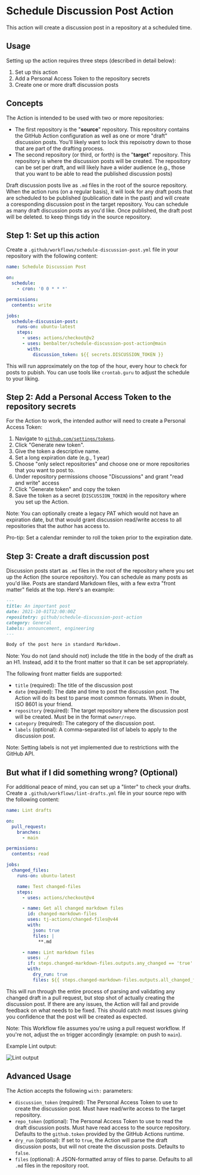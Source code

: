 # Schedule Discussion Post Action

This action will create a discussion post in a repository at a scheduled time.

## Usage

Setting up the action requires three steps (described in detail below):

1. Set up this action
1. Add a Personal Access Token to the repository secrets
1. Create one or more draft discussion posts

## Concepts

The Action is intended to be used with two or more repositories:

- The first repository is the "**source**" repository. This repository contains
  the GitHub Action configuration as well as one or more "draft" discussion
  posts. You'll likely want to lock this repoisotry down to those that are part
  of the drafting process.
- The second repository (or third, or forth) is the "**target**" repository.
  This repository is where the discussion posts will be created. The repository
  can be set per draft, and will likely have a wider audience (e.g., those that
  you want to be able to read the published discussion posts)

Draft discussion posts live as `.md` files in the root of the source repository.
When the action runs (on a regular basis), it will look for any draft posts that
are scheduled to be published (publication date in the past) and will create a
coresponding discussion post in the target repository. You can schedule as many
draft discussion posts as you'd like. Once published, the draft post will be
deleted. to keep things tidy in the source repository.

## Step 1: Set up this action

Create a `.github/workflows/schedule-discussion-post.yml` file in your
repository with the following content:

```yaml
name: Schedule Discussion Post

on:
  schedule:
    - cron: '0 0 * * *'

permissions:
  contents: write

jobs:
  schedule-discussion-post:
    runs-on: ubuntu-latest
    steps:
      - uses: actions/checkout@v2
      - uses: benbalter/schedule-discussion-post-action@main
        with:
          discussion_token: ${{ secrets.DISCUSSION_TOKEN }}
```

This will run approximately on the top of the hour, every hour to check for
posts to pubish. You can use tools like `crontab.guru` to adjust the schedule to
your liking.

## Step 2: Add a Personal Access Token to the repository secrets

For the Action to work, the intended author will need to create a Personal
Access Token:

1. Navigate to
   [`github.com/settings/tokens`](https://github.com/settings/tokens?type=beta).
1. Click "Generate new token".
1. Give the token a descriptive name.
1. Set a long expiration date (e.g., 1 year)
1. Choose "only select repositories" and choose one or more repositories that
   you want to post to.
1. Under repository permissions choose "Discussions" and grant "read and write"
   access
1. Click "Generate token" and copy the token
1. Save the token as a secret (`DISCUSSION_TOKEN`) in the repository where you
   set up the Action.

Note: You can optionally create a legacy PAT which would not have an expiration
date, but that would grant discussion read/write access to all repositories that
the author has access to.

Pro-tip: Set a calendar reminder to roll the token prior to the expiration date.

## Step 3: Create a draft discussion post

Discussion posts start as `.md` files in the root of the repository where you
set up the Action (the source repository). You can schedule as many posts as
you'd like. Posts are standard Markdown files, with a few extra "front matter"
fields at the top. Here's an example:

```markdown
---
title: An important post
date: 2021-10-01T12:00:00Z
repositotry: github/schedule-discussion-post-action
category: General
labels: announcement, engineering
---

Body of the post here in standard Markdown.
```

Note: You do not (and should not) include the title in the body of the draft as
an H1. Instead, add it to the front matter so that it can be set appropriately.

The following front matter fields are supported:

- `title` (required): The title of the discussion post
- `date` (required): The date and time to post the discussion post. The Action
  will do its best to parse most common formats. When in doubt, ISO 8601 is your
  friend.
- `repository` (required): The target repository where the discussion post will
  be created. Must be in the format `owner/repo`.
- `category` (required): The category of the discussion post.
- `labels` (optional): A comma-separated list of labels to apply to the
  discussion post.

Note: Setting labels is not yet implemented due to restrictions with the GitHub
API.

## But what if I did something wrong? (Optional)

For additional peace of mind, you can set up a "linter" to check your drafts.
Create a `.github/workflows/lint-drafts.yml` file in your source repo with the
following content:

```yaml
name: Lint drafts

on:
  pull_request:
    branches:
      - main

permissions:
  contents: read

jobs:
  changed_files:
    runs-on: ubuntu-latest

    name: Test changed-files
    steps:
      - uses: actions/checkout@v4

      - name: Get all changed markdown files
        id: changed-markdown-files
        uses: tj-actions/changed-files@v44
        with:
          json: true
          files: |
            **.md

      - name: Lint markdown files
        uses: ./
        if: steps.changed-markdown-files.outputs.any_changed == 'true'
        with:
          dry_run: true
          files: ${{ steps.changed-markdown-files.outputs.all_changed_files }}
```

This will run through the entire process of parsing and validating any changed
draft in a pull request, but stop shot of actually creating the discussion post.
If there are any issues, the Action will fail and provide feedback on what needs
to be fixed. This should catch most issues giving you confidence that the post
will be created as expected.

Note: This Workflow file assumes you're using a pull request workflow. If you're
not, adjust the `on` trigger accordingly (example: on push to `main`).

Example Lint output:

![Lint output](https://github.com/user-attachments/assets/379064bd-d445-4d0f-aa94-07f75e86ec30)

## Advanced Usage

The Action accepts the following `with:` parameters:

- `discussion_token` (required): The Personal Access Token to use to create the
  discussion post. Must have read/write access to the target repository.
- `repo_token` (optional): The Personal Access Token to use to read the draft
  discussion posts. Must have read access to the source repository. Defaults to
  the `github.token` provided by the GitHub Actions runtime.
- `dry_run` (optional): If set to `true`, the Action will parse the draft
  discussion posts, but will not create the discussion posts. Defaults to
  `false`.
- `files` (optional): A JSON-formatted array of files to parse. Defaults to all
  `.md` files in the repository root.
